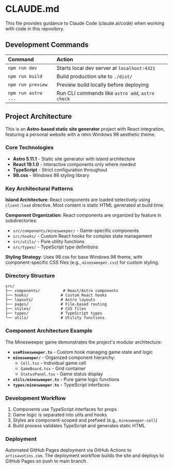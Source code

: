 # CLAUDE.md

This file provides guidance to Claude Code (claude.ai/code) when working with code in this repository.

## Development Commands

| Command | Action |
| :-- | :-- |
| `npm run dev` | Starts local dev server at `localhost:4321` |
| `npm run build` | Build production site to `./dist/` |
| `npm run preview` | Preview build locally before deploying |
| `npm run astro ...` | Run CLI commands like `astro add`, `astro check` |

## Project Architecture

This is an **Astro-based static site generator** project with React integration, featuring a personal website with a retro Windows 98 aesthetic theme.

### Core Technologies
- **Astro 5.11.1** - Static site generator with island architecture
- **React 19.1.0** - Interactive components only where needed
- **TypeScript** - Strict configuration throughout
- **98.css** - Windows 98 styling library

### Key Architectural Patterns

**Island Architecture**: React components are loaded selectively using `client:load` directive. Most content is static HTML generated at build time.

**Component Organization**: React components are organized by feature in subdirectories:
- `src/components/minesweeper/` - Game-specific components
- `src/hooks/` - Custom React hooks for complex state management
- `src/utils/` - Pure utility functions
- `src/types/` - TypeScript type definitions

**Styling Strategy**: Uses 98.css for base Windows 98 theme, with component-specific CSS files (e.g., `minesweeper.css`) for custom styling.

### Directory Structure

```
src/
├── components/          # React/Astro components
├── hooks/              # Custom React hooks
├── layouts/            # Astro layouts
├── pages/              # File-based routing
├── styles/             # CSS files
├── types/              # TypeScript types
└── utils/              # Utility functions
```

### Component Architecture Example

The Minesweeper game demonstrates the project's modular architecture:

- **`useMinesweeper.ts`** - Custom hook managing game state and logic
- **`minesweeper/`** - Organized component hierarchy:
  - `Cell.tsx` - Individual game cell
  - `GameBoard.tsx` - Grid container
  - `StatusPanel.tsx` - Game status display
- **`utils/minesweeper.ts`** - Pure game logic functions
- **`types/minesweeper.ts`** - TypeScript interfaces

### Development Workflow

1. Components use TypeScript interfaces for props
2. Game logic is separated into utils and hooks
3. Styles are component-scoped and prefixed (e.g., `minesweeper-cell`)
4. Build process validates TypeScript and generates static HTML

### Deployment

Automated GitHub Pages deployment via GitHub Actions to `artisavotins.com`. The deployment workflow builds the site and deploys to GitHub Pages on push to main branch.